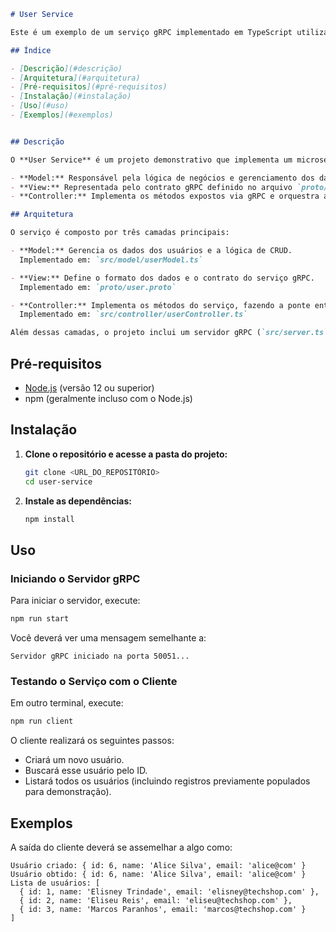 ```markdown
# User Service

Este é um exemplo de um serviço gRPC implementado em TypeScript utilizando o padrão MVC (Model-View-Controller). O projeto demonstra como gerenciar usuários por meio de operações de criação, busca por ID e listagem, com o objetivo de servir como base para um sistema distribuído.

## Índice

- [Descrição](#descrição)
- [Arquitetura](#arquitetura)
- [Pré-requisitos](#pré-requisitos)
- [Instalação](#instalação)
- [Uso](#uso)
- [Exemplos](#exemplos)


## Descrição

O **User Service** é um projeto demonstrativo que implementa um microserviço para gerenciamento de usuários. Ele utiliza gRPC para comunicação, seguindo o padrão de projetos MVC:

- **Model:** Responsável pela lógica de negócios e gerenciamento dos dados (neste exemplo, armazenamento em memória).
- **View:** Representada pelo contrato gRPC definido no arquivo `proto/user.proto`, que define as mensagens e os métodos do serviço.
- **Controller:** Implementa os métodos expostos via gRPC e orquestra as operações, delegando à camada de Model.

## Arquitetura

O serviço é composto por três camadas principais:

- **Model:** Gerencia os dados dos usuários e a lógica de CRUD.
  Implementado em: `src/model/userModel.ts`

- **View:** Define o formato dos dados e o contrato do serviço gRPC.
  Implementado em: `proto/user.proto`

- **Controller:** Implementa os métodos do serviço, fazendo a ponte entre o Model e o contrato gRPC.
  Implementado em: `src/controller/userController.ts`

Além dessas camadas, o projeto inclui um servidor gRPC (`src/server.ts`) que registra os handlers e um exemplo de cliente (`src/client.ts`) para testar as operações.

```

## Pré-requisitos

- [Node.js](https://nodejs.org/) (versão 12 ou superior)
- npm (geralmente incluso com o Node.js)

## Instalação

1. **Clone o repositório e acesse a pasta do projeto:**

   ```bash
   git clone <URL_DO_REPOSITÓRIO>
   cd user-service
   ```

2. **Instale as dependências:**

   ```bash
   npm install
   ```

## Uso

### Iniciando o Servidor gRPC

Para iniciar o servidor, execute:

```bash
npm run start
```

Você deverá ver uma mensagem semelhante a:

```
Servidor gRPC iniciado na porta 50051...
```

### Testando o Serviço com o Cliente

Em outro terminal, execute:

```bash
npm run client
```

O cliente realizará os seguintes passos:
- Criará um novo usuário.
- Buscará esse usuário pelo ID.
- Listará todos os usuários (incluindo registros previamente populados para demonstração).

## Exemplos

A saída do cliente deverá se assemelhar a algo como:

```
Usuário criado: { id: 6, name: 'Alice Silva', email: 'alice@com' }
Usuário obtido: { id: 6, name: 'Alice Silva', email: 'alice@com' }
Lista de usuários: [
  { id: 1, name: 'Elisney Trindade', email: 'elisney@techshop.com' },
  { id: 2, name: 'Eliseu Reis', email: 'eliseu@techshop.com' },
  { id: 3, name: 'Marcos Paranhos', email: 'marcos@techshop.com' }
]
```